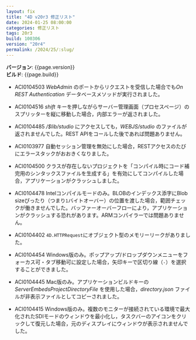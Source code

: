 ```yaml
---
layout: fix
title: "4D v20r3 修正リスト"
date: 2024-01-25 08:00:00
categories: 修正リスト
tags: 20r3
build: 100306
version: "20r4"
permalink: /2024/25/:slug/
---
```


**バージョン**: {{page.version}}  
**ビルド**: {{page.build}} 

* ACI0104503 *WebAdmin* のポートからリクエストを受信した場合でも*On REST Authentication* データベースメソッドが実行されました。

* ACI0104516 *shift* キーを押しながらサーバー管理画面（プロセスページ）のスプリッターを縦に移動した場合，内部エラーが返されました。

* ACI0104485 */$lib/studio* にアクセスしても，*WEBJS/studio* のファイルが返されませんでした。REST APIをコールした後であれば問題ありません。

* ACI0103977 自動セッション管理を無効にした場合，RESTアクセスのたびにエラースタックがおおきくなりました。

* ACI0104500 クラスが存在しないプロジェクトを「コンパイル時にコード補完用のシンタックスファイルを生成する」を有効にしてコンパイルした場合，アプリケーションがクラッシュしました。

* ACI0104478 Intelコンパイルモードのみ。BLOBのインデックス添字にBlob sizeぴったり（つまり`1`バイトオーバー）の位置を渡した場合，範囲チェックが働きませんでした。バッファーオーバーフローにより，アプリケーションがクラッシュする恐れがあります。ARMコンパイラーでは問題ありません。

* ACI0104402 `4D.HTTPRequest`にオブジェクト型のメモリーリークがありました。

* ACI0104454 Windows版のみ。ポップアップ/ドロップダウンメニューをフォーカス可・タブ移動可に設定した場合，矢印キーで区切り線（`-`）を選択することができました。

* ACI0104445 Mac版のみ。アプリケーションビルドキーの*ServerEmbedsProjectDirectoryFile* を使用した場合，*directory.json* ファイルが非表示ファイルとしてコピーされました。

* ACI0104415 Windows版のみ。複数のモニターが接続されている環境で最大化されたSDIモードのウィンドウを最小化し，タスクバーのアイコンをクリックして復元した場合，元のディスプレイにウィンドウが表示されませんでした。